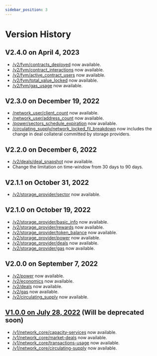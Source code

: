 ```yaml
---
sidebar_position: 3
---
```


# Version History

## V2.4.0 on April 4, 2023
- [/v2/fvm/contracts_deployed](https://docs.spacescope.io/fvm/contracts#contracts-deployed) now available.  
- [/v2/fvm/contract_interactions](https://docs.spacescope.io/fvm/contracts#contract-interactions) now available.  
- [/v2/fvm/active_contract_users](https://docs.spacescope.io/fvm/contracts#active-contract-users) now available.  
- [/v2/fvm/total_value_locked](https://docs.spacescope.io/fvm/economics#total-value-locked) now available.  
- [/v2/fvm/gas_usage](https://docs.spacescope.io/fvm/gas#gas_usage) now available.  

## V2.3.0 on December 19, 2022
- [/network_user/client_count](https://docs.spacescope.io/network_core/network_user#client-count) now available.  
- [/network_user/address_count](https://docs.spacescope.io/network_core/network_user#address-count) now available.
- [/power/sectors_schedule_expiration](https://docs.spacescope.io/network_core/power#sectors-scheduled-expiration) now available.    
- [/circulating_supply/network_locked_fil_breakdown](https://docs.spacescope.io/network_core/circulating_supply#locked-fil-breakdown) now includes the change in deal collateral committed by storage providers.


## V2.2.0 on December 6, 2022
- [/v2/deals/deal_snapshot](https://docs.spacescope.io/storage_deals/deal_status) now available.  
- Change the limitation on time-window from 30 days to 90 days.

## V2.1.1 on October 31, 2022

- [/v2/storage_provider/sector](https://docs.spacescope.io/storage_provider/sectors) now available.  

## V2.1.0 on October 19, 2022

- [/v2/storage_provider/basic_info](https://docs.spacescope.io/storage_provider/basic_info) now available.  
- [/v2/storage_provider/rewards](https://docs.spacescope.io/storage_provider/rewards) now available.  
- [/v2/storage_provider/token_balance](https://docs.spacescope.io/storage_provider/token_balance) now available.  
- [/v2/storage_provider/power](https://docs.spacescope.io/storage_provider/power) now available.  
- [/v2/storage_provider/deals](https://docs.spacescope.io/storage_provider/deals) now available.  
- [/v2/storage_provider/gas](https://docs.spacescope.io/storage_provider/gas) now available.  

## V2.0.0 on September 7, 2022

- [/v2/power](https://docs.spacescope.io/power) now available.  
- [/v2/economics](https://docs.spacescope.io/economics) now available.  
- [/v2/deals](https://docs.spacescope.io/deals) now available.  
- [/v2/gas](https://docs.spacescope.io/gas) now available.  
- [/v2/circulating_supply](https://docs.spacescope.io/circulating_supply) now available.  

## [V1.0.0 on July 28, 2022](https://github.com/Spacescope/docs/tree/v1.1.1) (Will be deprecated soon)

- [/v1/network_core/capacity-services](https://github.com/Spacescope/docs/tree/v1.1.1/docs/api-reference/capacity-services.md) now available.  
- [/v1/network_core/market-deals](https://github.com/Spacescope/docs/tree/v1.1.1/docs/api-reference/market-deals.md) now available.
- [/v1/network_core/transactions-usage](https://github.com/Spacescope/docs/tree/v1.1.1/docs/api-reference/transactions-usage.md) now available.  
- [/v1/network_core/circulating-supply](https://github.com/Spacescope/docs/tree/v1.1.1/docs/api-reference/circulating-supply.md) now available.

